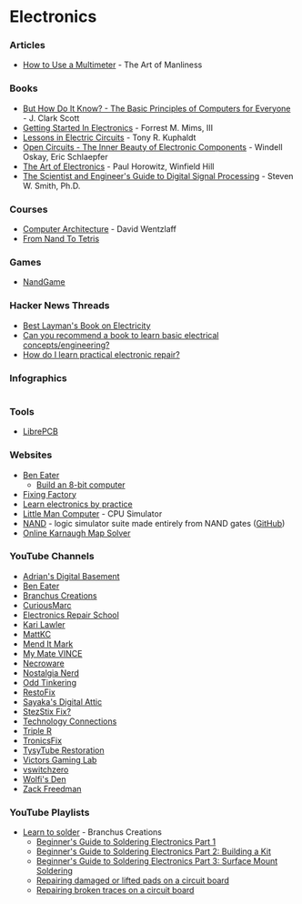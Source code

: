 # Electronics

### Articles

* [How to Use a Multimeter](https://www.artofmanliness.com/skills/manly-know-how/multimeter) - The Art of Manliness

### Books

* [But How Do It Know? - The Basic Principles of Computers for Everyone](https://archive.org/details/jclarkscottbuthowdoitknowthebasicprinciplesofcomputersforeveryonejohnc.scott2009/mode/2up) - J. Clark Scott
* [Getting Started In Electronics](https://www.zpag.net/Electroniques/Kit/Getting_Started_in_Electronics_-_3ed_-_\[Forrest_M.Mims].pdf) - Forrest M. Mims, III
* [Lessons in Electric Circuits](https://www.allaboutcircuits.com/textbook/) - Tony R. Kuphaldt
* [Open Circuits - The Inner Beauty of Electronic Components](https://opencircuitsbook.com/) - Windell Oskay, Eric Schlaepfer
* [The Art of Electronics](https://artofelectronics.net/) - Paul Horowitz, Winfield Hill
* [The Scientist and Engineer's Guide to Digital Signal Processing](https://www.dspguide.com/) - Steven W. Smith, Ph.D.

### Courses

* [Computer Architecture](https://www.coursera.org/learn/comparch) - David Wentzlaff
* [From Nand To Tetris](https://www.nand2tetris.org/)

### Games

* [NandGame](https://nandgame.com/)

### Hacker News Threads

* [Best Layman's Book on Electricity](https://news.ycombinator.com/item?id=34474403)
* [Can you recommend a book to learn basic electrical concepts/engineering?](https://news.ycombinator.com/item?id=33869277)
* [How do I learn practical electronic repair?](https://news.ycombinator.com/item?id=44142224)

### Infographics

<figure><img src="https://i.redd.it/ra8upq7bxnfc1.jpeg" alt=""><figcaption></figcaption></figure>

### Tools

* [LibrePCB](https://librepcb.org/)

### Websites

* [Ben Eater](https://eater.net/)
  * [Build an 8-bit computer](https://eater.net/8bit)
* [Fixing Factory](https://www.fixingfactory.org/)
* [Learn electronics by practice](https://beletronics.wordpress.com/)
* [Little Man Computer](https://peterhigginson.co.uk/lmc/) - CPU Simulator
* [NAND](https://nand.arhan.sh/) - logic simulator suite made entirely from NAND gates ([GitHub](https://github.com/ArhanChaudhary/NAND))
* [Online Karnaugh Map Solver](http://32x8.com/index.html)

### YouTube Channels

* [Adrian's Digital Basement](https://www.youtube.com/@adriansdigitalbasement/videos)
* [Ben Eater](https://www.youtube.com/c/BenEater/videos)
* [Branchus Creations](https://www.youtube.com/@BranchusCreations)
* [CuriousMarc](https://www.youtube.com/c/CuriousMarc/videos)
* [Electronics Repair School](https://www.youtube.com/@electronicsrepairschool)
* [Kari Lawler](https://www.youtube.com/@karilawler)
* [MattKC](https://www.youtube.com/c/MattKC/videos)
* [Mend It Mark](https://www.youtube.com/MendItMark)
* [My Mate VINCE](https://www.youtube.com/user/mymatevince)
* [Necroware](https://www.youtube.com/@necro_ware/videos)
* [Nostalgia Nerd](https://www.youtube.com/@Nostalgianerd)
* [Odd Tinkering](https://www.youtube.com/@OddTinkering)
* [RestoFix](https://www.youtube.com/@restofix)
* [Sayaka's Digital Attic](https://www.youtube.com/@Sayakas_Digital_Attic)
* [StezStix Fix?](https://www.youtube.com/c/StezStixFix/videos)
* [Technology Connections](https://www.youtube.com/c/TechnologyConnections/videos)
* [Triple R](https://www.youtube.com/@repair3r)
* [TronicsFix](https://www.youtube.com/c/Tronicsfix/videos)
* [TysyTube Restoration](https://www.youtube.com/c/TysyTube)
* [Victors Gaming Lab](https://www.youtube.com/@victorsgaminglab)
* [vswitchzero](https://www.youtube.com/@vswitchzero/videos)
* [Wolfi's Den](https://www.youtube.com/@wolfisden)
* [Zack Freedman](https://www.youtube.com/c/ZackFreedman/videos)

### YouTube Playlists

* [Learn to solder](https://www.youtube.com/playlist?list=PLxfPY-Ebzlk1sb7PFoh4DS7f7tuWc4PuN) - Branchus Creations
  * [Beginner's Guide to Soldering Electronics Part 1](https://www.youtube.com/watch?v=M2Jf8cebwCs)
  * [Beginner's Guide to Soldering Electronics Part 2: Building a Kit](https://www.youtube.com/watch?v=BPuH1Z2npoQ)
  * [Beginner's Guide to Soldering Electronics Part 3: Surface Mount Soldering](https://www.youtube.com/watch?v=o8UmA6oC_tU)
  * [Repairing damaged or lifted pads on a circuit board](https://www.youtube.com/watch?v=xty1G5UBYb0)
  * [Repairing broken traces on a circuit board](https://www.youtube.com/watch?v=ref9JHUf-uw)

